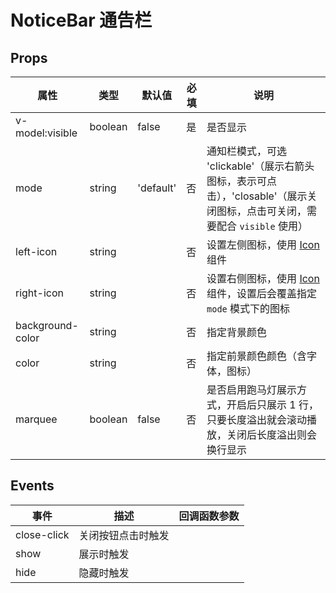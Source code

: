 # NoticeBar 通告栏

## Props

| 属性             | 类型    | 默认值    | 必填 | 说明                                                                                                                        |
| ---------------- | ------- | --------- | ---- | --------------------------------------------------------------------------------------------------------------------------- |
| v-model:visible  | boolean | false     | 是   | 是否显示                                                                                                                    |
| mode             | string  | 'default' | 否   | 通知栏模式，可选 'clickable'（展示右箭头图标，表示可点击），'closable'（展示关闭图标，点击可关闭，需要配合 `visible` 使用） |
| left-icon        | string  |           | 否   | 设置左侧图标，使用 [Icon](./Icon.md) 组件                                                                                   |
| right-icon       | string  |           | 否   | 设置右侧图标，使用 [Icon](./Icon.md) 组件，设置后会覆盖指定 `mode` 模式下的图标                                             |
| background-color | string  |           | 否   | 指定背景颜色                                                                                                                |
| color            | string  |           | 否   | 指定前景颜色颜色（含字体，图标）                                                                                            |
| marquee          | boolean | false     | 否   | 是否启用跑马灯展示方式，开启后只展示 1 行，只要长度溢出就会滚动播放，关闭后长度溢出则会换行显示                             |

## Events

| 事件        | 描述               | 回调函数参数 |
| ----------- | ------------------ | ------------ |
| close-click | 关闭按钮点击时触发 |              |
| show        | 展示时触发         |              |
| hide        | 隐藏时触发         |              |
